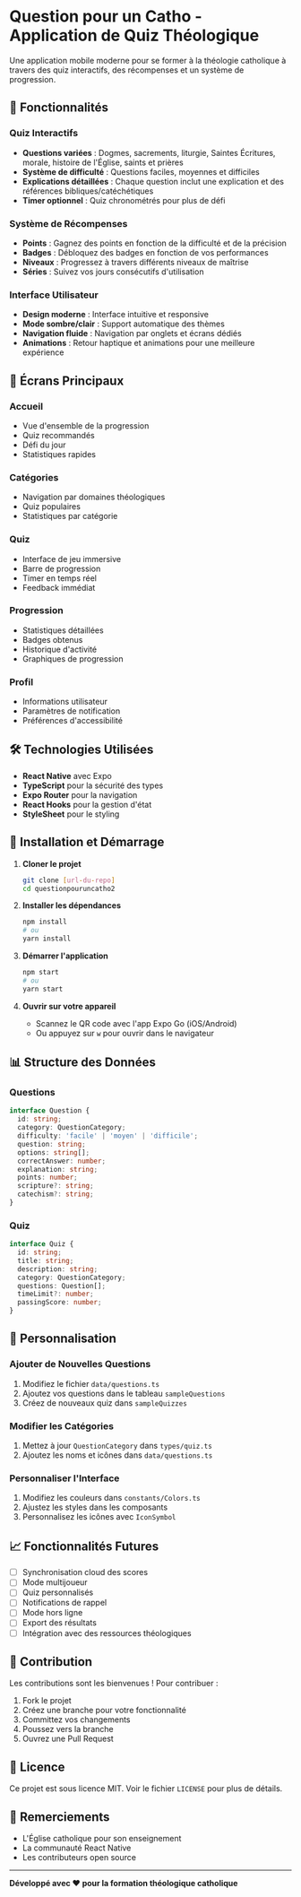 # Question pour un Catho - Application de Quiz Théologique

Une application mobile moderne pour se former à la théologie catholique à travers des quiz interactifs, des récompenses et un système de progression.

## 🎯 Fonctionnalités

### Quiz Interactifs
- **Questions variées** : Dogmes, sacrements, liturgie, Saintes Écritures, morale, histoire de l'Église, saints et prières
- **Système de difficulté** : Questions faciles, moyennes et difficiles
- **Explications détaillées** : Chaque question inclut une explication et des références bibliques/catéchétiques
- **Timer optionnel** : Quiz chronométrés pour plus de défi

### Système de Récompenses
- **Points** : Gagnez des points en fonction de la difficulté et de la précision
- **Badges** : Débloquez des badges en fonction de vos performances
- **Niveaux** : Progressez à travers différents niveaux de maîtrise
- **Séries** : Suivez vos jours consécutifs d'utilisation

### Interface Utilisateur
- **Design moderne** : Interface intuitive et responsive
- **Mode sombre/clair** : Support automatique des thèmes
- **Navigation fluide** : Navigation par onglets et écrans dédiés
- **Animations** : Retour haptique et animations pour une meilleure expérience

## 📱 Écrans Principaux

### Accueil
- Vue d'ensemble de la progression
- Quiz recommandés
- Défi du jour
- Statistiques rapides

### Catégories
- Navigation par domaines théologiques
- Quiz populaires
- Statistiques par catégorie

### Quiz
- Interface de jeu immersive
- Barre de progression
- Timer en temps réel
- Feedback immédiat

### Progression
- Statistiques détaillées
- Badges obtenus
- Historique d'activité
- Graphiques de progression

### Profil
- Informations utilisateur
- Paramètres de notification
- Préférences d'accessibilité

## 🛠️ Technologies Utilisées

- **React Native** avec Expo
- **TypeScript** pour la sécurité des types
- **Expo Router** pour la navigation
- **React Hooks** pour la gestion d'état
- **StyleSheet** pour le styling

## 🚀 Installation et Démarrage

1. **Cloner le projet**
   ```bash
   git clone [url-du-repo]
   cd questionpouruncatho2
   ```

2. **Installer les dépendances**
   ```bash
   npm install
   # ou
   yarn install
   ```

3. **Démarrer l'application**
   ```bash
   npm start
   # ou
   yarn start
   ```

4. **Ouvrir sur votre appareil**
   - Scannez le QR code avec l'app Expo Go (iOS/Android)
   - Ou appuyez sur `w` pour ouvrir dans le navigateur

## 📊 Structure des Données

### Questions
```typescript
interface Question {
  id: string;
  category: QuestionCategory;
  difficulty: 'facile' | 'moyen' | 'difficile';
  question: string;
  options: string[];
  correctAnswer: number;
  explanation: string;
  points: number;
  scripture?: string;
  catechism?: string;
}
```

### Quiz
```typescript
interface Quiz {
  id: string;
  title: string;
  description: string;
  category: QuestionCategory;
  questions: Question[];
  timeLimit?: number;
  passingScore: number;
}
```

## 🎨 Personnalisation

### Ajouter de Nouvelles Questions
1. Modifiez le fichier `data/questions.ts`
2. Ajoutez vos questions dans le tableau `sampleQuestions`
3. Créez de nouveaux quiz dans `sampleQuizzes`

### Modifier les Catégories
1. Mettez à jour `QuestionCategory` dans `types/quiz.ts`
2. Ajoutez les noms et icônes dans `data/questions.ts`

### Personnaliser l'Interface
1. Modifiez les couleurs dans `constants/Colors.ts`
2. Ajustez les styles dans les composants
3. Personnalisez les icônes avec `IconSymbol`

## 📈 Fonctionnalités Futures

- [ ] Synchronisation cloud des scores
- [ ] Mode multijoueur
- [ ] Quiz personnalisés
- [ ] Notifications de rappel
- [ ] Mode hors ligne
- [ ] Export des résultats
- [ ] Intégration avec des ressources théologiques

## 🤝 Contribution

Les contributions sont les bienvenues ! Pour contribuer :

1. Fork le projet
2. Créez une branche pour votre fonctionnalité
3. Committez vos changements
4. Poussez vers la branche
5. Ouvrez une Pull Request

## 📄 Licence

Ce projet est sous licence MIT. Voir le fichier `LICENSE` pour plus de détails.

## 🙏 Remerciements

- L'Église catholique pour son enseignement
- La communauté React Native
- Les contributeurs open source

---

**Développé avec ❤️ pour la formation théologique catholique**
